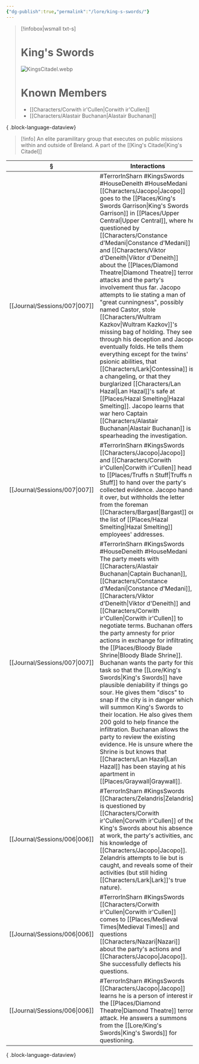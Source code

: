 ```yaml
---
{"dg-publish":true,"permalink":"/lore/king-s-swords/"}
---
```


> [!infobox|wsmall txt-s]
> # King's Swords
> ![KingsCitadel.webp](/img/user/z_attachments/KingsCitadel.webp) 
> # Known Members
>  - [[Characters/Corwith ir'Cullen\|Corwith ir'Cullen]]
> - [[Characters/Alastair Buchanan\|Alastair Buchanan]]
> 
{ .block-language-dataview}

>[!info] An elite paramilitary group that executes on public missions within and outside of Breland. A part of the [[King's Citadel\|King's Citadel]]

| §                                | Interactions                                                                                                                                                                                                                                                                                                                                                                                                                                                                                                                                                                                                                                                                                                                                                                                         |
| -------------------------------- | ---------------------------------------------------------------------------------------------------------------------------------------------------------------------------------------------------------------------------------------------------------------------------------------------------------------------------------------------------------------------------------------------------------------------------------------------------------------------------------------------------------------------------------------------------------------------------------------------------------------------------------------------------------------------------------------------------------------------------------------------------------------------------------------------------- |
| [[Journal/Sessions/007\|007]] | #TerrorInSharn #KingsSwords #HouseDeneith #HouseMedani [[Characters/Jacopo\|Jacopo]] goes to the [[Places/King's Swords Garrison\|King's Swords Garrison]] in [[Places/Upper Central\|Upper Central]], where he questioned by [[Characters/Constance d'Medani\|Constance d'Medani]] and [[Characters/Viktor d'Deneith\|Viktor d'Deneith]] about the [[Places/Diamond Theatre\|Diamond Theatre]] terror attacks and the party's involvement thus far. Jacopo attempts to lie stating a man of "great cunningness", possibly named Castor, stole [[Characters/Wultram Kazkov\|Wultram Kazkov]]'s missing bag of holding. They see through his deception and Jacopo eventually folds. He tells them everything except for the twins' psionic abilities, that [[Characters/Lark\|Contessina]] is a changeling, or that they burglarized [[Characters/Lan Hazal\|Lan Hazal]]'s safe at [[Places/Hazal Smelting\|Hazal Smelting]]. Jacopo learns that war hero Captain [[Characters/Alastair Buchanan\|Alastair Buchanan]] is spearheading the investigation.                           |
| [[Journal/Sessions/007\|007]] | #TerrorInSharn #KingsSwords [[Characters/Jacopo\|Jacopo]] and [[Characters/Corwith ir'Cullen\|Corwith ir'Cullen]] head to [[Places/Truffs n Stuff\|Truffs n Stuff]] to hand over the party's collected evidence. Jacopo hands it over, but withholds the letter from the foreman [[Characters/Bargast\|Bargast]] or the list of [[Places/Hazal Smelting\|Hazal Smelting]] employees' addresses.                                                                                                                                                                                                                                                                                                                                                                                                                                                                                                                         |
| [[Journal/Sessions/007\|007]] | #TerrorInSharn #KingsSwords #HouseDeneith #HouseMedani The party meets with [[Characters/Alastair Buchanan\|Captain Buchanan]], [[Characters/Constance d'Medani\|Constance d'Medani]], [[Characters/Viktor d'Deneith\|Viktor d'Deneith]] and [[Characters/Corwith ir'Cullen\|Corwith ir'Cullen]] to negotiate terms. Buchanan offers the party amnesty for prior actions in exchange for infiltrating the [[Places/Bloody Blade Shrine\|Bloody Blade Shrine]]. Buchanan wants the party for this task so that the [[Lore/King's Swords\|King's Swords]] have plausible deniability if things go sour. He gives them "discs" to snap if the city is in danger which will summon King's Swords to their location. He also gives them 200 gold to help finance the infiltration. Buchanan allows the party to review the existing evidence. He is unsure where the Shrine is but knows that [[Characters/Lan Hazal\|Lan Hazal]] has been staying at his apartment in [[Places/Graywall\|Graywall]]. |
| [[Journal/Sessions/006\|006]] | #TerrorInSharn #KingsSwords [[Characters/Zelandris\|Zelandris]] is questioned by [[Characters/Corwith ir'Cullen\|Corwith ir'Cullen]] of the King's Swords about his absence at work, the party's activities, and his knowledge of [[Characters/Jacopo\|Jacopo]]. Zelandris attempts to lie but is caught, and reveals some of their activities (but still hiding [[Characters/Lark\|Lark]]'s true nature).                                                                                                                                                                                                                                                                                                                                                                                                                                                                                   |
| [[Journal/Sessions/006\|006]] | #TerrorInSharn #KingsSwords [[Characters/Corwith ir'Cullen\|Corwith ir'Cullen]] comes to [[Places/Medieval Times\|Medieval Times]] and questions [[Characters/Nazari\|Nazari]] about the party's actions and [[Characters/Jacopo\|Jacopo]]. She successfully deflects his questions.                                                                                                                                                                                                                                                                                                                                                                                                                                                                                                                                                                                                            |
| [[Journal/Sessions/006\|006]] | #TerrorInSharn #KingsSwords [[Characters/Jacopo\|Jacopo]] learns he is a person of interest in the [[Places/Diamond Theatre\|Diamond Theatre]] terror attack. He answers a summons from the [[Lore/King's Swords\|King's Swords]] for questioning.                                                                                                                                                                                                                                                                                                                                                                                                                                                                                                                                                                                                                  |

{ .block-language-dataview}
